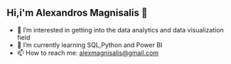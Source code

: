 ## Hi,i'm Alexandros Magnisalis 👋

- 🔭 I’m interested in getting into the data analytics and data visualization field
- 🌱 I’m currently learning SQL,Python and Power BI
- 📫 How to reach me: alexmagnisalis@gmail.com<br/>
